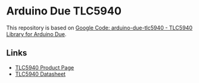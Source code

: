 # Arduino Due TLC5940

This repository is based on [Google Code: arduino-due-tlc5940 - TLC5940 Library for Arduino Due](https://code.google.com/p/arduino-due-tlc5940/).

## Links
* [TLC5940 Product Page](http://www.ti.com/product/tlc5940)
* [TLC5940 Datasheet](http://www.ti.com/lit/ds/slvs515c/slvs515c.pdf)
